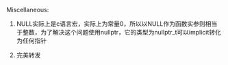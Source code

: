 Miscellaneous:

1. NULL实际上是c语言宏，实际上为常量0，所以以NULL作为函数实参则相当于整数，为了解决这个问题使用nullptr，它的类型为nullptr_t可以implicit转化为任何指针

2. 完美转发

   